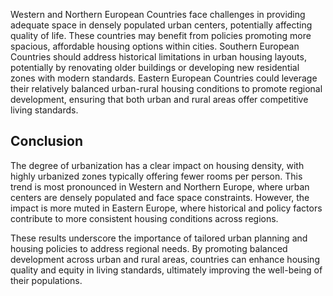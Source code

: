 

Western and Northern European Countries face challenges in providing adequate space in densely populated urban centers, potentially affecting quality of life. These countries may benefit from policies promoting more spacious, affordable housing options within cities.
Southern European Countries should address historical limitations in urban housing layouts, potentially by renovating older buildings or developing new residential zones with modern standards.
Eastern European Countries could leverage their relatively balanced urban-rural housing conditions to promote regional development, ensuring that both urban and rural areas offer competitive living standards.


## Conclusion
The degree of urbanization has a clear impact on housing density, with highly urbanized zones typically offering fewer rooms per person. This trend is most pronounced in Western and Northern Europe, where urban centers are densely populated and face space constraints. However, the impact is more muted in Eastern Europe, where historical and policy factors contribute to more consistent housing conditions across regions.

These results underscore the importance of tailored urban planning and housing policies to address regional needs. By promoting balanced development across urban and rural areas, countries can enhance housing quality and equity in living standards, ultimately improving the well-being of their populations.
